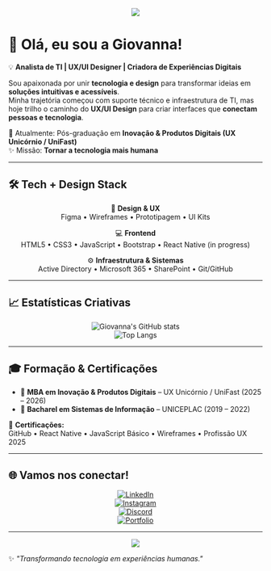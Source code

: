 <!-- Banner criativo -->
<p align="center">
  <img src="https://capsule-render.vercel.app/api?type=waving&color=FF69B4&height=150&section=header&text=Giovanna%20Rodrigues&fontSize=40&fontColor=ffffff&animation=twinkling" />
</p>

# 👋 Olá, eu sou a Giovanna!

💡 **Analista de TI | UX/UI Designer | Criadora de Experiências Digitais**

Sou apaixonada por unir **tecnologia e design** para transformar ideias em **soluções intuitivas e acessíveis**.  
Minha trajetória começou com suporte técnico e infraestrutura de TI, mas hoje trilho o caminho do **UX/UI Design** para criar interfaces que **conectam pessoas e tecnologia**.  

🎯 Atualmente: Pós-graduação em **Inovação & Produtos Digitais (UX Unicórnio / UniFast)**  
✨ Missão: **Tornar a tecnologia mais humana**

---

## 🛠️ Tech + Design Stack

<div align="center">

🎨 **Design & UX**  
Figma • Wireframes • Prototipagem • UI Kits  

💻 **Frontend**  
HTML5 • CSS3 • JavaScript • Bootstrap • React Native (in progress)  

⚙️ **Infraestrutura & Sistemas**  
Active Directory • Microsoft 365 • SharePoint • Git/GitHub  

</div>

---

## 📈 Estatísticas Criativas

<div align="center">

![Giovanna's GitHub stats](https://github-readme-stats.vercel.app/api?username=rsGiovanna&show_icons=true&theme=tokyonight&hide_border=true&bg_color=000000&title_color=FF69B4&icon_color=FF69B4)  
![Top Langs](https://github-readme-stats.vercel.app/api/top-langs/?username=rsGiovanna&layout=compact&theme=tokyonight&hide_border=true&bg_color=000000&title_color=FF69B4)  

</div>

---

## 🎓 Formação & Certificações

- 📍 **MBA em Inovação & Produtos Digitais** – UX Unicórnio / UniFast (2025 – 2026)  
- 📍 **Bacharel em Sistemas de Informação** – UNICEPLAC (2019 – 2022)  

🏅 **Certificações:**  
GitHub • React Native • JavaScript Básico • Wireframes • Profissão UX 2025  

---

## 🌐 Vamos nos conectar!

<div align="center">

[![LinkedIn](https://img.shields.io/badge/-LinkedIn-0A66C2?style=for-the-badge&logo=linkedin&logoColor=white)](https://www.linkedin.com/in/giovanna-rs/)  
[![Instagram](https://img.shields.io/badge/-Instagram-E4405F?style=for-the-badge&logo=instagram&logoColor=white)](https://www.instagram.com/rs_gio)  
[![Discord](https://img.shields.io/badge/-Discord-5865F2?style=for-the-badge&logo=discord&logoColor=white)]()  
[![Portfolio](https://img.shields.io/badge/-Portfolio-000000?style=for-the-badge&logo=vercel&logoColor=white)]()  

</div>

---

<p align="center">
  <img src="https://capsule-render.vercel.app/api?type=waving&color=FF69B4&height=100&section=footer" />
</p>

✨ *"Transformando tecnologia em experiências humanas."*
